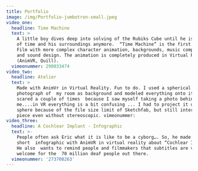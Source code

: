 ```yaml
---
title: Portfolio
image: /img/Portfolio-jumbotron-small.jpeg
video_one:
  headline: Time Machine
  text: >
    A little boy dives deep into solving of the Rubiks Cube until he isn't aware
    of time and his surroundings anymore.  “Time Machine” is the first short
    Film with more complex character animation, backgrounds, music composition
    and sound design. The animation is completely produced in Virtual Realty
    (AnimVR, Quill).
  vimeonummer: 290033474
video_two:
  headline: Atelier
  text: >
    Made with AnimVr in Virtual Reality. Fun to do. I used a spherical
    photograph of  my room as background and modeled everything onto it. I was
    scared a couple of times  because I saw myself taking a photo behind
    me....in VR everything is a bit confusing ... I had to project it onto a
    sphere because of the file size limit of Sketchfab, but still interesting
    piece even without stereoscopic. vimeonummer:
video_three:
  headline: A Cochlear Implant - Infographic
  text: >-
    People often ask Eric what it is like to be a cyborg…. So, he made this
    short  infographic with AnimVR in virtual reality about “Cochlear Implants”.
    He also  wants to remind people and filmmakers that subtitles are very
    welcome for the  70 million deaf people out there.
  vimeonummer: '273708263'
---
```



